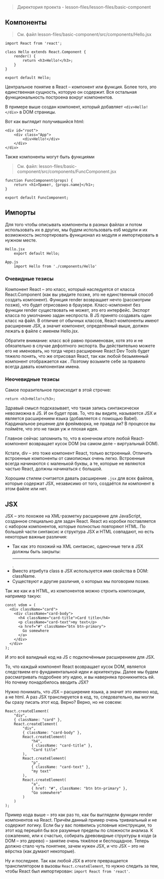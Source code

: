 > Директория проекта - lesson-files/lesson-files/basic-component


## Компоненты

> См. файл lesson-files/basic-component/src/components/Hello.jsx

```
import React from 'react';

class Hello extends React.Component {
    render() {
        return <h3>Hello!</h3>;
    }
}

export default Hello;
```

Центральное понятие в React – компонент или функция. Более того, это единственная сущность, которую он содержит. Вся остальная 
функциональность построена вокруг компонентов.

В примере выше создан компонент, который добавляет ```<div>Hello!</div>``` в DOM страницы.

Вот как выглядит получившийся html:

```
<div id="root">
    <div class="App">
        <div>Hello!</div>
    </div>
</div>
```


Также компоненты могут быть функциями

> См. файл: lesson-files/basic-component/src/components/FuncComponent.jsx

```
function FuncComponent(props) {
    return <h1>Привет, {props.name}</h1>;
}

export default FuncComponent;
```


## Импорты

Для того чтобы описывать компоненты в разных файлах и потом использовать их в других, мы будем использовать es6 модули 
и их возможность экспортировать функционал из модуля и импортировать в нужном месте.

```
Hello.jsx
    export default Hello;

App.js
    import Hello from './components/Hello'
```

### Очевидные тезисы
Компонент React – это класс, который наследуется от класса React.Component (как вы увидите позже, это не единственный
способ создать компонент). Функция render возвращает нечто (рассмотрим позже), что будет отрисовано в браузере.
Класс-компонент без функции render существовать не может, это его интерфейс. Экспорт класса по умолчанию задан 
неспроста. В JS принято создавать один класс на файл. В отличие от обычных классов, React-компоненты имеют расширение 
JSX, а значит компонент, определённый выше, должен лежать в файле с именем Hello.jsx.

Обратите внимание: класс всё равно проименован, хотя это и не обязательно в случае дефолтного экспорта. Вы действительно
можете его не именовать, но тогда через расширение React Dev Tools будет тяжело понять, что же отрисовал React,
так как любой безымянный компонент отображается как <ReactComponent>. Поэтому возьмите себе за правило всегда давать
компонентам имена.


### Неочевидные тезисы

Самое поразительное происходит в этой строчке:

```
return <h3>Hello!</h3>;
```

Здравый смысл подсказывает, что такая запись синтаксически невозможна в JS. И он будет прав. То, что вы видите,
называется JSX и является расширением языка (добавляется с помощью Babel). Кардинальное решение для фреймворка,
не правда ли? В процессе вы поймёте, что это не такая уж и плохая идея.

Главное сейчас запомнить то, что в конечном итоге любой React-компонент возвращает кусок DOM (на самом деле –
виртуальный DOM).

Кстати, div – это тоже компонент React, только встроенный. Отличить встроенные компоненты от самописных очень легко.
Встроенные всегда начинаются с маленькой буквы, а те, которые не являются частью React, должны начинаться с большой.

Хорошим стилем считается давать расширение ```.jsx``` для всех файлов, которые содержат JSX, независимо от того,
создаётся ли компонент в этом файле или нет.

## JSX

JSX – это похожее на XML-разметку расширение для JavaScript, созданное специально для задач React. React из коробки
поставляется с набором компонентов, которые полностью повторяют HTML. По большей части синтаксис и структура JSX и
HTML совпадают, но есть некоторые важные различия:

- Так как это похожий на XML синтаксис, одиночные теги в JSX должны быть закрыты: <hr />.
- Вместо атрибута class в JSX используется имя свойства в DOM: className.
- Существуют и другие различия, о которых мы поговорим позже.
  
Так же как и в HTML, из компонентов можно строить композиции, например такую:
```
const vdom = (
  <div className="card">
    <div className="card-body">
      <h4 className="card-title">Card title</h4>
      <p className="card-text">my text</p>
      <a href="#" className="btn btn-primary">
        Go somewhere
      </a>
    </div>
  </div>
);
```
И это всё валидный код на JS с подключённым расширением для JSX.

То, что каждый компонент React возвращает кусок DOM, является следствием его фундаментальной идеи и архитектуры.
Далее мы будем рассматривать подробнее эту идею, и вы наверняка проникнитесь ей. Но почему понадобилось вводить JSX?

Нужно понимать, что JSX – расширение языка, а значит это именно код, а не html. А раз JSX транслируется в код, то,
следовательно, вы могли бы сразу писать этот код. Верно? Верно, но не совсем:

```
React.createElement(
    "div",
    { className: "card" },
    React.createElement(
        "div",
        { className: "card-body" },
        React.createElement(
            "h4",
            { className: "card-title" },
            "Card title"
        ),
        React.createElement(
            "p",
            { className: "card-text" },
            "my text"
        ),
        React.createElement(
            "a",
            { href: "#", className: "btn btn-primary" },
            "Go somewhere"
        )
    )
);
```
Пример кода выше – это как раз то, как бы выглядели функции render компонентов на React. Причём данный пример очень 
тривиальный и не содержит логику. Если бы у вас появились условные конструкции, то этот код перешёл бы все разумные 
пределы по сложности анализа. К сожалению, или к счастью, собирать древовидные структуры в коде (а DOM – это дерево)
– занятие очень тяжёлое и беспощадное. Теперь должно стало чуть понятнее, зачем нужен JSX, и что JSX – 
это не вёрстка (как думают некоторые).

Ну и последнее. Так как любой JSX в итоге превращается транспилятором в вызовы ```React.createElement```, то нужно следить 
за тем, чтобы React был импортирован: ```import React from 'react'```.